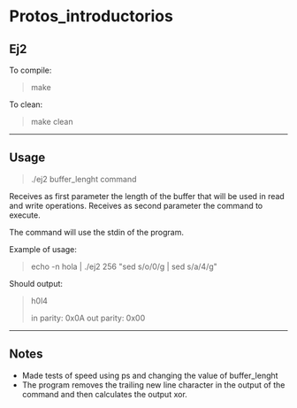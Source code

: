 # Protos_introductorios

## Ej2 ##

To compile:

>make

To clean:

>make clean

-----------------------------------------

## Usage ##

>./ej2 buffer_lenght command

Receives as first parameter the length of the buffer that will be used in read and write operations. 
Receives as second parameter the command to execute.

The command will use the stdin of the program.

Example of usage:

>echo -n hola | ./ej2 256 "sed s/o/0/g | sed s/a/4/g"

Should output:

>h0l4
>
>in parity: 0x0A
>out parity: 0x00

-------------------------------------------

## Notes ##

* Made tests of speed using ps and changing the value of buffer_lenght
* The program removes the trailing new line character in the output of the command and then calculates the output xor.
